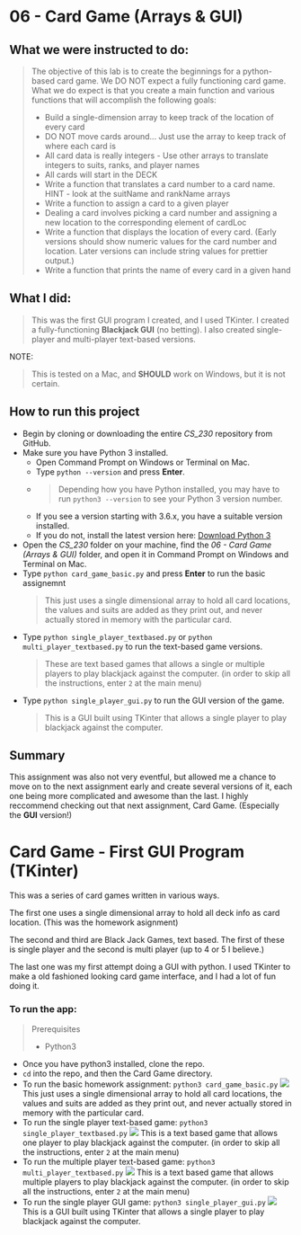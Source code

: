 # 06 - Card Game (Arrays & GUI)

## What we were instructed to do:

> The objective of this lab is to create the beginnings for a python-based card game. We DO NOT expect a fully functioning card game. What we do expect is that you create a main function and various functions that will accomplish the following goals:
> * Build a single-dimension array to keep track of the location of every card
> * DO NOT move cards around... Just use the array to keep track of where each card is
> * All card data is really integers - Use other arrays to translate integers to suits, ranks, and player names
> * All cards will start in the DECK
> * Write a function that translates a card number to a card name. HINT - look at the suitName and rankName arrays
> * Write a function to assign a card to a given player
> * Dealing a card involves picking a card number and assigning a new location to the corresponding element of cardLoc
> * Write a function that displays the location of every card. (Early versions should show numeric values for the card number and location. Later versions can include string values for prettier output.)
> * Write a function that prints the name of every card in a given hand

## What I did:

> This was the first GUI program I created, and I used TKinter. I created a fully-functioning **Blackjack GUI** (no betting). I also created single-player and multi-player text-based versions.

NOTE:
> This is tested on a Mac, and **SHOULD** work on Windows, but it is not certain.

## How to run this project

* Begin by cloning or downloading the entire *CS_230* repository from GitHub.
* Make sure you have Python 3 installed.
    * Open Command Prompt on Windows or Terminal on Mac.
    * Type `python --version` and press **Enter**.
    * > Depending how you have Python installed, you may have to run `python3 --version` to see your Python 3 version number.
    * If you see a version starting with 3.6.x, you have a suitable version installed. 
    * If you do not, install the latest version here: [Download Python 3](https://www.python.org/downloads/)
* Open the *CS_230* folder on your machine, find the *06 - Card Game (Arrays & GUI)* folder, and open it in Command Prompt on Windows and Terminal on Mac.
* Type `python card_game_basic.py` and press **Enter** to run the basic assignemnt
    > This just uses a single dimensional array to hold all card locations, the values and suits are added as they print out, and never actually stored in memory with the particular card.
* Type `python single_player_textbased.py` or `python multi_player_textbased.py` to run the text-based game versions. 
    > These are text based games that allows a single or multiple players to play blackjack against the computer. (in order to skip all the instructions, enter `2` at the main menu)
* Type `python single_player_gui.py` to run the GUI version of the game. 
    > This is a GUI built using TKinter that allows a single player to play blackjack against the computer.


## Summary 
This assignment was also not very eventful, but allowed me a chance to move on to the next assignment early and create several versions of it, each one being more complicated and awesome than the last. I highly reccommend checking out that next assignment, Card Game. (Especially the **GUI** version!)



# Card Game - First GUI Program (TKinter)

This was a series of card games written in various ways.  

The first one uses a single dimensional array to hold all deck info as card location. (This was the homework asignment)

The second and third are Black Jack Games, text based. The first of these is single player and the second is multi player (up to 4 or 5 I believe.) 

The last one was my first attempt doing a GUI with python.  I used TKinter to make a old fashioned looking card game interface, and I had a lot of fun doing it.

### To run the app:
> Prerequisites
> * Python3
  
* Once you have python3 installed, clone the repo.
* `cd` into the repo, and then the Card Game directory.
* To run the basic homework assignment: `python3 card_game_basic.py`
![](./imgs/play_basic.png)
This just uses a single dimensional array to hold all card locations, the values and suits are added as they print out, and never actually stored in memory with the particular card.
* To run the single player text-based game: `python3 single_player_textbased.py`
![](./imgs/play_single.png)
This is a text based game that allows one player to play blackjack against the computer. (in order to skip all the instructions, enter `2` at the main menu)
* To run the multiple player text-based game: `python3 multi_player_textbased.py`
![](./imgs/play_multi.png)
This is a text based game that allows multiple players to play blackjack against the computer. (in order to skip all the instructions, enter `2` at the main menu)
* To run the single player GUI game: `python3 single_player_gui.py`
![](./imgs/play_gui.png)
This is a GUI built using TKinter that allows a single player to play blackjack against the computer.
